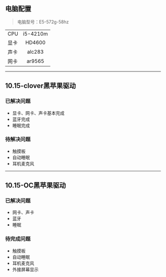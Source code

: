 
## 电脑配置
>电脑型号：E5-572g-58hz

|||
|:-----|:----:|
|CPU |i5-4210m|
|显卡 | HD4600 |
|声卡|alc283|
|网卡|ar9565|
***
## 10.15-clover黑苹果驱动
### 已解决问题
- 显卡、网卡、声卡基本完成
- 蓝牙完成
- 睡眠完成
### 待解决问题
- 触摸板
- 自动睡眠
- 耳机麦克风
***
## 10.15-OC黑苹果驱动
### 已解决问题
- 网卡、声卡
- 蓝牙
- 睡眠
### 待完成问题
- 触摸板
- 自动睡眠
- 耳机麦克风
- 外接屏幕显示

